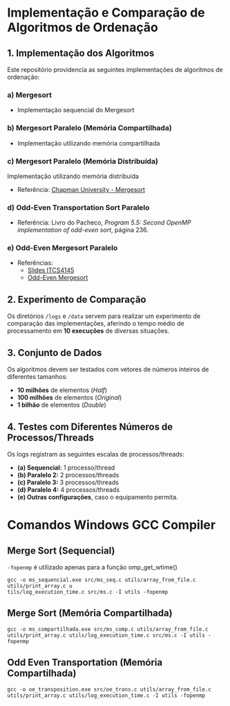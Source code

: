 # Implementação e Comparação de Algoritmos de Ordenação

## 1. Implementação dos Algoritmos

Este repositório providencia as seguintes implementações de algoritmos de ordenação:

### a) Mergesort

- Implementação sequencial do Mergesort

### b) Mergesort Paralelo (Memória Compartilhada)

- Implementação utilizando memória compartilhada

### c) Mergesort Paralelo (Memória Distribuída)

Implementação utilizando memória distribuída

- Referência: [Chapman University - Mergesort](https://digitalcommons.chapman.edu/cgi/viewcontent.cgi?article=1017&context=scs_books)

### d) Odd-Even Transportation Sort Paralelo

- Referência: Livro do Pacheco, _Program 5.5: Second OpenMP implementation of odd-even sort_, página 236.

### e) Odd-Even Mergesort Paralelo

- Referências:
  - [Slides ITCS4145](https://webpages.charlotte.edu/abw/coit-grid01.uncc.edu/ITCS4145F12/slides10.ppt)
  - [Odd-Even Mergesort](https://hwlang.de/algorithmen/sortieren/networks/oemen.htm)

## 2. Experimento de Comparação

Os diretórios `/logs` e `/data` servem para realizar um experimento de comparação das implementações, aferindo o tempo médio de processamento em **10 execuções** de diversas situações.

## 3. Conjunto de Dados

Os algoritmos devem ser testados com vetores de números inteiros de diferentes tamanhos:

- **10 milhões** de elementos (_Half_)
- **100 milhões** de elementos (_Original_)
- **1 bilhão** de elementos (_Double_)

## 4. Testes com Diferentes Números de Processos/Threads

Os logs registram as seguintes escalas de processos/threads:

- **(a) Sequencial:** 1 processo/thread
- **(b) Paralelo 2:** 2 processos/threads
- **(c) Paralelo 3:** 3 processos/threads
- **(d) Paralelo 4:** 4 processos/threads
- **(e) Outras configurações**, caso o equipamento permita.

# Comandos Windows GCC Compiler

## Merge Sort (Sequencial)

`-fopenmp` é utilizado apenas para a função omp_get_wtime()

```
gcc -o ms_sequencial.exe src/ms_seq.c utils/array_from_file.c utils/print_array.c u
tils/log_execution_time.c src/ms.c -I utils -fopenmp
```

## Merge Sort (Memória Compartilhada)

```
gcc -o ms_compartilhada.exe src/ms_comp.c utils/array_from_file.c utils/print_array.c utils/log_execution_time.c src/ms.c -I utils -fopenmp
```

## Odd Even Transportation (Memória Compartilhada)

```
gcc -o oe_transposition.exe src/oe_trans.c utils/array_from_file.c utils/print_array.c utils/log_execution_time.c -I utils -fopenmp
```
